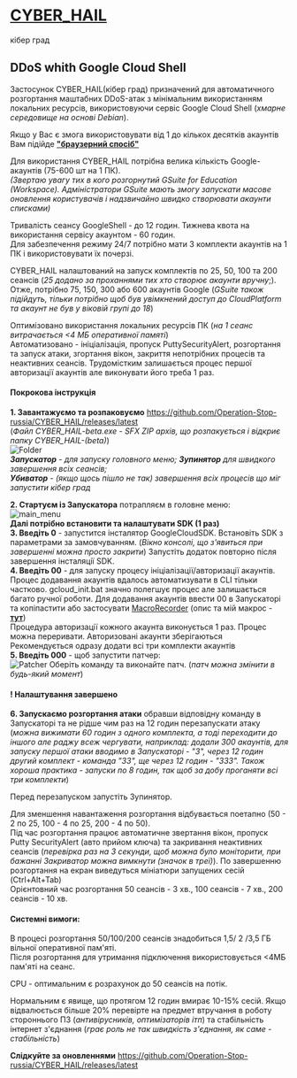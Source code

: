 # [CYBER_HAIL](https://sites.google.com/view/operationrussia/cyber_hail)
кібер град
## DDoS whith Google Cloud Shell
    
Застосунок CYBER_HAIL(кібер град) призначений для автоматичного розгортання маштабних DDoS-атак з мінімальним використанням локальних ресурсів, використовуючи сервіс Google Cloud Shell (*хмарне середовище на основі Debian*).    
    
Якщо у Вас є змога використовувати від 1 до кількох десятків акаунтів Вам підійде **["браузерний спосіб"](https://github.com/Operation-Stop-russia/Gcloudshell_ddos/blob/main/README.md#ddos-whith-google-cloud-shell)**    

Для використання CYBER_HAIL потрібна велика кількість Google-акаунтів (75-600 шт на 1 ПК).    
*(Звертаю увагу тих в кого розгорнутий GSuite for Education (Workspace). Адміністратори GSuite мають змогу запускати масове оновлення користувачів і надзвичайно швидко створювати акаунти списками)*
    
Тривалiсть сеансу GoogleShell - до 12 годин. Тижнева квота на використання сервісу акаунтом - 60 годин.  
Для забезпечення режиму 24/7 потрiбно мати 3 комплекти акаунтiв на 1 ПК i використовувати їх почерзi. 
    
CYBER_HAIL налаштований на запуск комплектів по 25, 50, 100 та 200 сеансів (*25 додано за проханнями тих хто створює акаунти вручну*;). Отже, потрібно 75, 150, 300 або 600 акаунтів Google (*GSuite також підійдуть, тільки потрібно щоб був увімкнений доступ до CloudPlatform та акаунт не був у віковій групі до 18*)

Оптимізовано використання локальних ресурсів ПК (*на 1 сеанс витрачається <4 МБ оперативної памяті*)    
Автоматизовано - ініціалізація, пропуск PuttySecurityAlert, розгортання та запуск атаки, згортання вікон, закриття непотрібних процесів та неактивних сеансів.
Трудомістким залишається процес першої авторизації акаунтів але виконувати його треба 1 раз.
    
#### Покрокова інструкція 
**1. Завантажуємо та розпаковуємо** https://github.com/Operation-Stop-russia/CYBER_HAIL/releases/latest    
(*Файл CYBER_HAIL-beta.exe  - SFX ZIP архів, що розпакується і відкриє папку CYBER_HAIL-(beta)*)   
![Folder](https://github.com/Operation-Stop-russia/CYBER_HAIL/blob/main/Sources%20(*.bat%20and%20*.exe%20in%20readable%20formats)/img/folder.jpg "CYBER_HAIL Folder")  
***Запускатор** - для запуску головного меню; **Зупинятор** для швидкого завершення всіх сеансів;    
**Убиватор** - (якщо щось пішло не так) завершення всіх процесів що міг запустити кібер град*    
    
**2. Стартуєм із Запускатора** потрапляєм в головне меню:    
![main_menu](https://github.com/Operation-Stop-russia/CYBER_HAIL/blob/main/Sources%20(*.bat%20and%20*.exe%20in%20readable%20formats)/img/main_menu.jpg "CYBER_HAIL MainMenu")     
**Далі потрібно встановити та налаштувати SDK (1 раз)**    
**3. Введіть 0** - запустится інсталятор GoogleCloudSDK. Встановiть SDK з параметрами за замовчуванням. (*Вiкно консолi, що з'явиться при завершеннi можна просто закрити*) Запустiть додаток повторно пiсля завершення iнсталяцiї SDK.      
**4.  Введіть 00** - для запуску процесу ініціалізації/авторизації акаунтів.     
Процес додавання акаунтів вдалось автоматизувати в CLI тільки частково. gcloud_init.bat значно полегшує процес але залишається багато ручної роботи. Для додавання акаунтів ввести 00 в Запускаторі та копіпастити або застосувати [MacroRecorder](https://www.macrorecorder.com/MacroRecorder_Portable.zip) (опис та мій макрос - **[тут](https://github.com/Operation-Stop-russia/CYBER_HAIL/tree/main/Sources%20(*.bat%20and%20*.exe%20in%20readable%20formats)/authorization%20macro)**)     
Процедура авторизації кожного акаунта виконується 1 раз. Процес можна переривати. Авторизовані акаунти зберігаються     
Рекомендується одразу додати всi три комплекти акаунтiв     
**5. Введіть 000** - щоб запустити патчер:     
![Patcher](https://github.com/Operation-Stop-russia/CYBER_HAIL/blob/main/Sources%20(*.bat%20and%20*.exe%20in%20readable%20formats)/img/patcher.jpg)    
Оберіть команду та виконайте патч. (*патч можна змінити в будь-який момент*)        
    
#### ! Налаштування завершено
    
**6. Запускаємо розгортання атаки** обравши відповідну команду в Запускаторі та не рідше чим раз на 12 годин перезапускати атаку (*можна вижимати 60 годин з одного комплекта, а тоді переходити до іншого але раджу всеж чергувати, наприклад:  додали 300 акаунтів, для запуску першої атаки вводимо в Запускаторі - "3", через 12 годин другий комплект - команда "33", ще через 12 годин - "333". Також хороша практика - запуски по 8 годин, так щоб за добу проганяти всі три комплекти*)
    
Перед перезапуском запустіть Зупинятор.
    
Для зменшення навантаження розгортання відбувається поетапно (50 - 2 по 25, 100 - 4 по 25, 200 - 4 по 50).    
Під час розгортання працює автоматичне звертання вікон, пропуск  Putty SecurityAlert (авто прийом ключа) та закривання неактивних сеансів (*перевірка раз на 3 секунди, щоб можна було моніторити, при бажанні Закриватор можна вимкнути (значок в треї)*). По завершенню розгортання на екран виведуться мініатюри запущених сесій (Ctrl+Alt+Tab)     
Орієнтовний час розгортання 50 сеансів - 3 хв., 100 сеансів - 7 хв., 200 сеансів - 10 хв.    
    
#### Системні вимоги:      
В процесі розгортання 50/100/200 сеансів знадобиться 1,5/ 2 /3,5 ГБ вільної оперативної пам'яті.    
Після розгортання для утримання підключення використовується <4МБ  пам'яті на сеанс.    
    
CPU - оптимальним є розрахунок до 50 сеансів на потік.
    
Нормальним є явище, що протягом 12 годин вмирає 10-15% сесій. Якщо відвалюється більше 20% перевірте на предмет втручання в роботу стороннього ПЗ (*антивірусників, оптимізаторів ітп*) та стабільність інтернет з'єднання (*грає роль не так швидкість з'єднання, як саме - стабільність*)
    
**Слідкуйте за оновленнями** https://github.com/Operation-Stop-russia/CYBER_HAIL/releases/latest 
